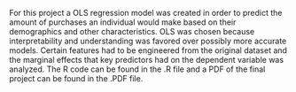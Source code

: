 For this project a OLS regression model was created in order to predict the amount of purchases an individual would make based on their 
demographics and other characteristics. OLS was chosen because interpretability and understanding was favored over possibly more accurate 
models. Certain features had to be engineered from the original dataset and the marginal effects that key predictors had on the dependent
variable was analyzed. The R code can be found in the .R file and a PDF of the final project can be found in the .PDF file.
